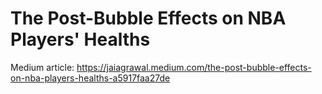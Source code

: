# The Post-Bubble Effects on NBA Players' Healths
Medium article: https://jaiagrawal.medium.com/the-post-bubble-effects-on-nba-players-healths-a5917faa27de

